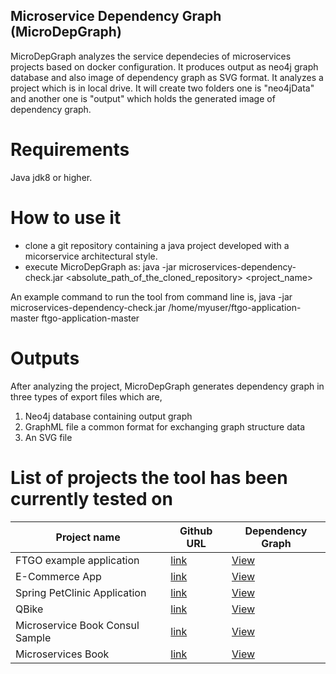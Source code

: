## Microservice Dependency Graph (MicroDepGraph)

MicroDepGraph analyzes the service dependecies of microservices projects based on docker configuration. It produces output as neo4j graph database and also image of dependency graph as SVG format. It analyzes a project which is in local drive. It will create two folders one is "neo4jData" and another one is "output" which holds the generated image of dependency graph.

# Requirements

Java jdk8 or higher.

# How to use it

* clone a git repository containing a java project developed with a micorservice architectural style. 
* execute MicroDepGraph as:     java -jar microservices-dependency-check.jar  <absolute_path_of_the_cloned_repository> <project_name> 

An example command to run the tool from command line is,
 java -jar microservices-dependency-check.jar /home/myuser/ftgo-application-master ftgo-application-master
 
# Outputs

After analyzing the project, MicroDepGraph generates dependency graph in three types of export files which are,

1. Neo4j database containing output graph
2. GraphML file a common format for exchanging graph structure data
3. An SVG file

# List of projects the tool has been currently tested on

| Project name  | Github URL | Dependency Graph 
| ------------- | ------------- | ------------- |
| FTGO example application | [link](https://github.com/microservices-patterns/ftgo-application) | <a href="resultGraphs/ftgo-application-master.svg" download="ftgo-application-master.svg">View</a> |
| E-Commerce App | [link](https://github.com/venkataravuri/e-commerce-microservices-sample) | <a href="resultGraphs/ecommerce-microservices.svg" download="ecommerce-microservices.svg">View</a> |
| Spring PetClinic Application | [link](https://github.com/spring-petclinic/spring-petclinic-microservices) | <a href="https://github.com/clowee/MicroDepGraph/raw/master/resultGraphs/Spring-petclinic.png" download="Spring-petclinic.svg">View</a> |
| QBike | [link](https://github.com/JoeCao/qbike) | <a href="https://github.com/clowee/MicroDepGraph/raw/master/resultGraphs/qbike.png" target="_blank">View</a> |
| Microservice Book Consul Sample | [link](https://github.com/ewolff/microservice-consul) | <a href="resultGraphs/consul-master.png" download="consul-master.png">View</a> |
| Microservices Book | [link](https://github.com/ewolff/microservice) | <a href="resultGraphs/microservice_sample.png" download="microservice_sample.png">View</a> |
